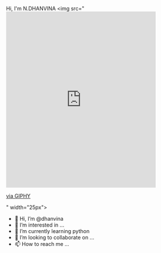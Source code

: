 

Hi, I'm N.DHANVINA <img src="<iframe src="https://giphy.com/embed/3og0IAzB7lmOo2q0Ss" width="407" height="480" frameBorder="0" class="giphy-embed" allowFullScreen></iframe><p><a href="https://giphy.com/stickers/emoji-3og0IAzB7lmOo2q0Ss">via GIPHY</a></p>" width="25px">
- 👋 Hi, I’m @dhanvina
- 👀 I’m interested in ...
- 🌱 I’m currently learning python
- 💞️ I’m looking to collaborate on ...
- 📫 How to reach me ...

<!---
dhanvina/dhanvina is a ✨ special ✨ repository because its `README.md` (this file) appears on your GitHub profile.
You can click the Preview link to take a look at your changes.
--->
